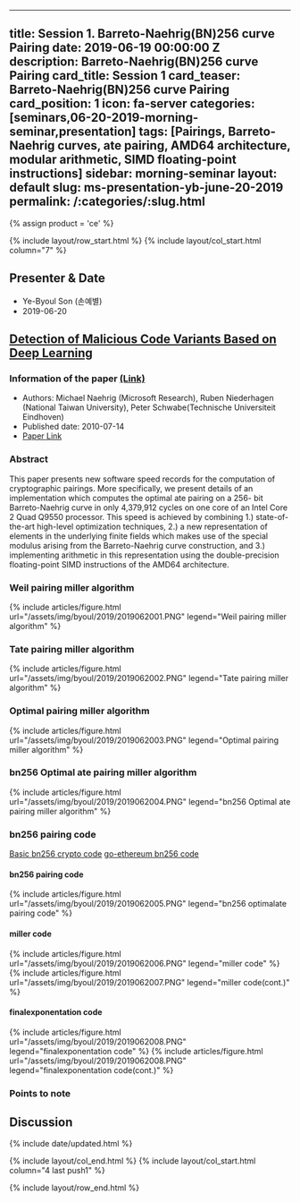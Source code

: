 
---
title: Session 1. Barreto-Naehrig(BN)256 curve Pairing
date: 2019-06-19 00:00:00 Z
description: Barreto-Naehrig(BN)256 curve Pairing
card_title: Session 1
card_teaser: Barreto-Naehrig(BN)256 curve Pairing
card_position: 1
icon: fa-server
categories: [seminars,06-20-2019-morning-seminar,presentation]
tags: [Pairings, Barreto-Naehrig curves, ate pairing, AMD64 architecture, modular arithmetic, SIMD floating-point instructions]
sidebar: morning-seminar
layout: default
slug: ms-presentation-yb-june-20-2019
permalink: /:categories/:slug.html
---

{% assign product = 'ce' %}

{% include layout/row_start.html %}
{% include layout/col_start.html column="7" %}

## Presenter & Date
+ Ye-Byoul Son (손예별)
+ 2019-06-20

## [Detection of Malicious Code Variants Based on Deep Learning](https://inhaucs.github.io/seminars/06-20-2019-morning-seminar/presentation/ms-presentation-yb-june-20-2019.html)

### Information of the paper [(Link)](http://cryptojedi.org/papers/dclxvi-20100714.pdf)
+ Authors: Michael Naehrig (Microsoft Research), Ruben Niederhagen (National Taiwan University), Peter Schwabe(Technische Universiteit Eindhoven)
+ Published date: 2010-07-14
+ [Paper Link](http://cryptojedi.org/papers/dclxvi-20100714.pdf)


### Abstract
This paper presents new software speed records for the computation of cryptographic pairings. More specifically, we present details of an implementation which computes the optimal ate pairing on a 256- bit Barreto-Naehrig curve in only 4,379,912 cycles on one core of an Intel Core 2 Quad Q9550 processor. This speed is achieved by combining 1.) state-of-the-art high-level optimization techniques, 2.) a new representation of elements in the underlying finite fields which makes use of the special modulus arising from the Barreto-Naehrig curve construction, and 3.) implementing arithmetic in this representation using the double-precision floating-point SIMD instructions of the AMD64 architecture.


### Weil pairing miller algorithm
{% include articles/figure.html url="/assets/img/byoul/2019/2019062001.PNG" legend="Weil pairing miller algorithm" %}
### Tate pairing miller algorithm
{% include articles/figure.html url="/assets/img/byoul/2019/2019062002.PNG" legend="Tate pairing miller algorithm" %}

### Optimal pairing miller algorithm
{% include articles/figure.html url="/assets/img/byoul/2019/2019062003.PNG" legend="Optimal pairing miller algorithm" %}
### bn256 Optimal ate pairing miller algorithm
{% include articles/figure.html url="/assets/img/byoul/2019/2019062004.PNG" legend="bn256 Optimal ate pairing miller algorithm" %}

### bn256 pairing code
[Basic bn256 crypto code](https://github.com/ethereum/go-ethereum/tree/master/crypto/bn256/cloudflare)
[go-ethereum bn256 code](https://github.com/ethereum/go-ethereum/tree/master/crypto/bn256/cloudflare)

#### bn256 pairing code
{% include articles/figure.html url="/assets/img/byoul/2019/2019062005.PNG" legend="bn256 optimalate pairing code" %}

#### miller code
{% include articles/figure.html url="/assets/img/byoul/2019/2019062006.PNG" legend="miller code" %}
{% include articles/figure.html url="/assets/img/byoul/2019/2019062007.PNG" legend="miller code(cont.)" %}

#### finalexponentation code
{% include articles/figure.html url="/assets/img/byoul/2019/2019062008.PNG" legend="finalexponentation code" %}
{% include articles/figure.html url="/assets/img/byoul/2019/2019062008.PNG" legend="finalexponentation code(cont.)" %}



### Points to note


## Discussion



{% include date/updated.html %}

{% include layout/col_end.html %}
{% include layout/col_start.html column="4 last push1" %}

{% include layout/row_end.html %}
